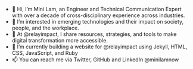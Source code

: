 - 👋 Hi, I’m Mini Lam, an Engineer and Technical Communication Expert with over a decade of cross-disciplinary experience across industries.
- 👀 I’m interested in emerging technologies and their impact on society, people, and the workplace. 
- 💞️ At @relayimpact, I share resources, strategies, and tools to make digital transformation more accessible.
- 🌱 I’m currently building a website for @relayimpact using Jekyll, HTML, CSS, JavaScript, and Ruby
- 📫 You can reach me via Twitter, GitHub and LinkedIn @minilamnow

<!---
minilamnow/minilamnow is a ✨ special ✨ repository because its `README.md` (this file) appears on your GitHub profile.
You can click the Preview link to take a look at your changes.
--->
